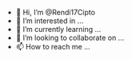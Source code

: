 - 👋 Hi, I’m @Rendi17Cipto
- 👀 I’m interested in ...
- 🌱 I’m currently learning ...
- 💞️ I’m looking to collaborate on ...
- 📫 How to reach me ...

<!---
Rendi17Cipto/Rendi17Cipto is a ✨ special ✨ repository because its `README.md` (this file) appears on your GitHub profile.
You can click the Preview link to take a look at your changes.
--->
